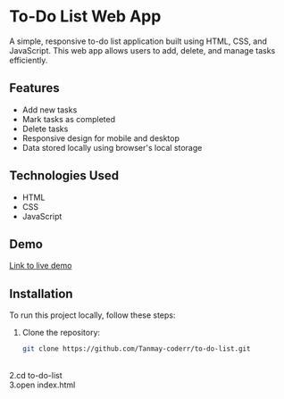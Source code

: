 # To-Do List Web App

A simple, responsive to-do list application built using HTML, CSS, and JavaScript. This web app allows users to add, delete, and manage tasks efficiently.

## Features

- Add new tasks
- Mark tasks as completed
- Delete tasks
- Responsive design for mobile and desktop
- Data stored locally using browser's local storage 

## Technologies Used

- HTML
- CSS
- JavaScript

## Demo

[Link to live demo](https://to-do-list-ankon.netlify.app)

## Installation

To run this project locally, follow these steps:

1. Clone the repository:
   ```bash
   git clone https://github.com/Tanmay-coderr/to-do-list.git
<br>2.cd to-do-list<br>
3.open index.html
   
